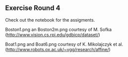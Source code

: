 ## Exercise Round 4

Check out the notebook for the assigments.

Boston1.png an Boston2m.png courtesy of M. Sofka (http://www.vision.cs.rpi.edu/gdbicp/dataset/)<br>

Boat1.png and Boat6.png courtesy of K. Mikolajczyk et al. (http://www.robots.ox.ac.uk/~vgg/research/affine/)


